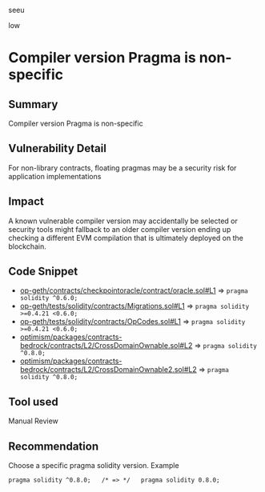seeu

low

# Compiler version Pragma is non-specific

## Summary

Compiler version Pragma is non-specific

## Vulnerability Detail

For non-library contracts, floating pragmas may be a security risk for application implementations

## Impact

A known vulnerable compiler version may accidentally be selected or security tools might fallback to an older compiler version ending up checking a different EVM compilation that is ultimately deployed on the blockchain.

## Code Snippet

- [op-geth/contracts/checkpointoracle/contract/oracle.sol#L1](https://github.com/sherlock-audit/2023-01-optimism-seeu-inspace/tree/main/op-geth/contracts/checkpointoracle/contract/oracle.sol#L1) => `pragma solidity ^0.6.0;`
- [op-geth/tests/solidity/contracts/Migrations.sol#L1](https://github.com/sherlock-audit/2023-01-optimism-seeu-inspace/tree/main/op-geth/tests/solidity/contracts/Migrations.sol#L1) => `pragma solidity >=0.4.21 <0.6.0;`
- [op-geth/tests/solidity/contracts/OpCodes.sol#L1](https://github.com/sherlock-audit/2023-01-optimism-seeu-inspace/tree/main/op-geth/tests/solidity/contracts/OpCodes.sol#L1) => `pragma solidity >=0.4.21 <0.6.0;`
- [optimism/packages/contracts-bedrock/contracts/L2/CrossDomainOwnable.sol#L2](https://github.com/sherlock-audit/2023-01-optimism-seeu-inspace/tree/main/optimism/packages/contracts-bedrock/contracts/L2/CrossDomainOwnable.sol#L2) => `pragma solidity ^0.8.0;`
- [optimism/packages/contracts-bedrock/contracts/L2/CrossDomainOwnable2.sol#L2](https://github.com/sherlock-audit/2023-01-optimism-seeu-inspace/tree/main/optimism/packages/contracts-bedrock/contracts/L2/CrossDomainOwnable2.sol#L2) => `pragma solidity ^0.8.0;`

## Tool used

Manual Review

## Recommendation

Choose a specific pragma solidity version. Example

```Solidity
pragma solidity ^0.8.0;   /* => */   pragma solidity 0.8.0;
```